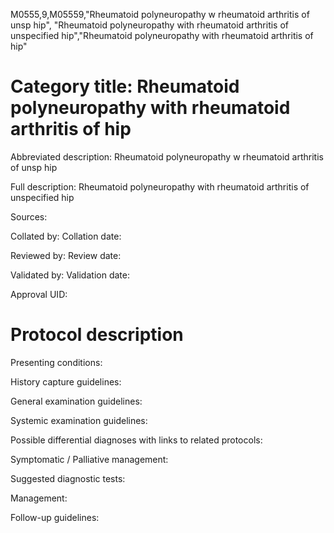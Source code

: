 M0555,9,M05559,"Rheumatoid polyneuropathy w rheumatoid arthritis of unsp hip", "Rheumatoid polyneuropathy with rheumatoid arthritis of unspecified hip","Rheumatoid polyneuropathy with rheumatoid arthritis of hip"
# Category title: Rheumatoid polyneuropathy with rheumatoid arthritis of hip

Abbreviated description: Rheumatoid polyneuropathy w rheumatoid arthritis of unsp hip

Full description: Rheumatoid polyneuropathy with rheumatoid arthritis of unspecified hip

Sources:

Collated by:
Collation date:

Reviewed by:
Review date:

Validated by:
Validation date:

Approval UID:

# Protocol description

Presenting conditions:

History capture guidelines:

General examination guidelines:

Systemic examination guidelines:

Possible differential diagnoses with links to related protocols:

Symptomatic / Palliative management:

Suggested diagnostic tests:

Management:

Follow-up guidelines:

